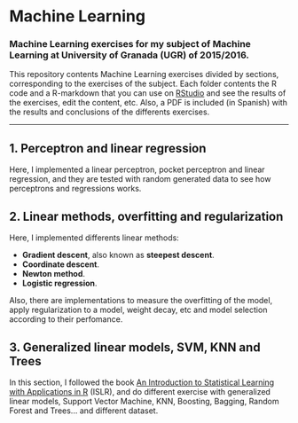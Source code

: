 # Machine Learning

### Machine Learning exercises for my subject of Machine Learning at University of Granada (UGR) of 2015/2016.

This repository contents Machine Learning exercises divided by sections, corresponding to the exercises of the subject. Each folder contents the R code and a R-markdown that you can use on [RStudio](https://github.com/rstudio/rstudio) and see the results of the exercises, edit the content, etc. Also, a PDF is included (in Spanish) with the results and conclusions of the differents exercises.

----------------

## 1. Perceptron and linear regression 

Here, I implemented a linear perceptron, pocket perceptron and linear regression, and they are tested with random generated data to see how perceptrons and regressions works.

## 2. Linear methods, overfitting and regularization

Here, I implemented differents linear methods:

* __Gradient descent__, also known as __steepest descent__.
* __Coordinate descent__.
* __Newton method__.
* __Logistic regression__.

Also, there are implementations to measure the overfitting of the model, apply regularization to a model, weight decay, etc and model selection according to their perfomance.

## 3. Generalized linear models, SVM, KNN and Trees

In this section, I followed the book [ An Introduction to Statistical Learning with Applications in R](http://www-bcf.usc.edu/~gareth/ISL/) (ISLR), and do different exercise with generalized linear models, Support Vector Machine, KNN, Boosting, Bagging, Random Forest and Trees... and different dataset.
